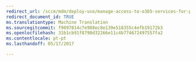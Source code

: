 ```yaml
---
redirect_url: /sccm/mdm/deploy-use/manage-access-to-o365-services-for-pcs-managed-by-sccm
redirect_document_id: TRUE
ms.translationtype: Machine Translation
ms.sourcegitcommit: f9097014c7e988ec8e139e518355c4efb19172b3
ms.openlocfilehash: 31b1cb91f8790d32266e11c4b774672497557fa2
ms.contentlocale: pt-pt
ms.lasthandoff: 05/17/2017

---
```


